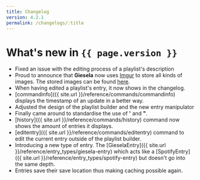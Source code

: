 ```yaml
---
title: Changelog
version: 4.2.1
permalink: /changelogs/:title
---
```


# What's new in `{{ page.version }}`
- Fixed an issue with the editing process of a playlist's description
- Proud to announce that **Giesela** now uses [Imgur](http://imgur.com/) to store all kinds of images. The stored images can be found [here](http://giesela.imgur.com/).
- When having edited a playlist's entry, it now shows in the changelog.
- [commandinfo]({{ site.url }}/reference/commands/commandinfo) displays the timestamp of an update in a better way.
- Adjusted the design of the playlist builder and the new entry manipulator
- Finally came around to standardise the use of **'** and **"**.
- [history]({{ site.url }}/reference/commands/history) command now shows the amount of entries it displays.
- [editentry]({{ site.url }}/reference/commands/editentry) command to edit the current entry outside of the playlist builder.
- Introducing a new type of entry. The [GieselaEntry]({{ site.url }}/reference/entry_types/giesela-entry) which acts like a [SpotifyEntry]({{ site.url }}/reference/entry_types/spotify-entry) but doesn't go into the same depth.
- Entries save their save location thus making caching possible again.
